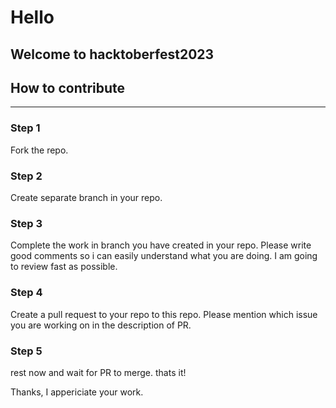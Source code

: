 # Hello

## Welcome to hacktoberfest2023

## How to contribute
--------------------

### Step 1
Fork the repo.

### Step 2
Create separate branch in your repo.

### Step 3
Complete the work in branch you have created in your repo. Please write good comments so i can easily understand what you are doing. I am going to review fast as possible.

### Step 4
Create a pull request to your repo to this repo. Please mention which issue you are working on in the description of PR.

### Step 5
rest now and wait for PR to merge. thats it!

Thanks, I appericiate your work.
